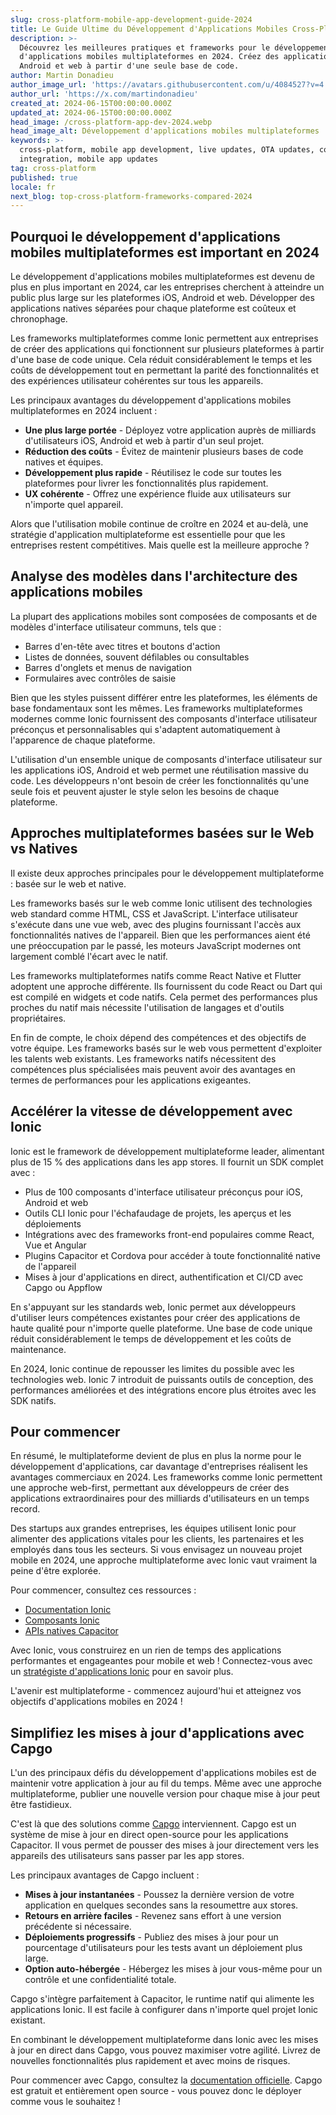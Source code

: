 ```yaml
---
slug: cross-platform-mobile-app-development-guide-2024
title: Le Guide Ultime du Développement d'Applications Mobiles Cross-Platform en 2024
description: >-
  Découvrez les meilleures pratiques et frameworks pour le développement
  d'applications mobiles multiplateformes en 2024. Créez des applications iOS,
  Android et web à partir d'une seule base de code.
author: Martin Donadieu
author_image_url: 'https://avatars.githubusercontent.com/u/4084527?v=4'
author_url: 'https://x.com/martindonadieu'
created_at: 2024-06-15T00:00:00.000Z
updated_at: 2024-06-15T00:00:00.000Z
head_image: /cross-platform-app-dev-2024.webp
head_image_alt: Développement d'applications mobiles multiplateformes
keywords: >-
  cross-platform, mobile app development, live updates, OTA updates, continuous
  integration, mobile app updates
tag: cross-platform
published: true
locale: fr
next_blog: top-cross-platform-frameworks-compared-2024
---
```

## Pourquoi le développement d'applications mobiles multiplateformes est important en 2024

Le développement d'applications mobiles multiplateformes est devenu de plus en plus important en 2024, car les entreprises cherchent à atteindre un public plus large sur les plateformes iOS, Android et web. Développer des applications natives séparées pour chaque plateforme est coûteux et chronophage.

Les frameworks multiplateformes comme Ionic permettent aux entreprises de créer des applications qui fonctionnent sur plusieurs plateformes à partir d'une base de code unique. Cela réduit considérablement le temps et les coûts de développement tout en permettant la parité des fonctionnalités et des expériences utilisateur cohérentes sur tous les appareils.

Les principaux avantages du développement d'applications mobiles multiplateformes en 2024 incluent :

- **Une plus large portée** - Déployez votre application auprès de milliards d'utilisateurs iOS, Android et web à partir d'un seul projet.
- **Réduction des coûts** - Évitez de maintenir plusieurs bases de code natives et équipes.
- **Développement plus rapide** - Réutilisez le code sur toutes les plateformes pour livrer les fonctionnalités plus rapidement.
- **UX cohérente** - Offrez une expérience fluide aux utilisateurs sur n'importe quel appareil.

Alors que l'utilisation mobile continue de croître en 2024 et au-delà, une stratégie d'application multiplateforme est essentielle pour que les entreprises restent compétitives. Mais quelle est la meilleure approche ?

## Analyse des modèles dans l'architecture des applications mobiles

La plupart des applications mobiles sont composées de composants et de modèles d'interface utilisateur communs, tels que :

- Barres d'en-tête avec titres et boutons d'action
- Listes de données, souvent défilables ou consultables
- Barres d'onglets et menus de navigation
- Formulaires avec contrôles de saisie

Bien que les styles puissent différer entre les plateformes, les éléments de base fondamentaux sont les mêmes. Les frameworks multiplateformes modernes comme Ionic fournissent des composants d'interface utilisateur préconçus et personnalisables qui s'adaptent automatiquement à l'apparence de chaque plateforme.

L'utilisation d'un ensemble unique de composants d'interface utilisateur sur les applications iOS, Android et web permet une réutilisation massive du code. Les développeurs n'ont besoin de créer les fonctionnalités qu'une seule fois et peuvent ajuster le style selon les besoins de chaque plateforme.

## Approches multiplateformes basées sur le Web vs Natives

Il existe deux approches principales pour le développement multiplateforme : basée sur le web et native.

Les frameworks basés sur le web comme Ionic utilisent des technologies web standard comme HTML, CSS et JavaScript. L'interface utilisateur s'exécute dans une vue web, avec des plugins fournissant l'accès aux fonctionnalités natives de l'appareil. Bien que les performances aient été une préoccupation par le passé, les moteurs JavaScript modernes ont largement comblé l'écart avec le natif.

Les frameworks multiplateformes natifs comme React Native et Flutter adoptent une approche différente. Ils fournissent du code React ou Dart qui est compilé en widgets et code natifs. Cela permet des performances plus proches du natif mais nécessite l'utilisation de langages et d'outils propriétaires.

En fin de compte, le choix dépend des compétences et des objectifs de votre équipe. Les frameworks basés sur le web vous permettent d'exploiter les talents web existants. Les frameworks natifs nécessitent des compétences plus spécialisées mais peuvent avoir des avantages en termes de performances pour les applications exigeantes.

## Accélérer la vitesse de développement avec Ionic

Ionic est le framework de développement multiplateforme leader, alimentant plus de 15 % des applications dans les app stores. Il fournit un SDK complet avec :

- Plus de 100 composants d'interface utilisateur préconçus pour iOS, Android et web
- Outils CLI Ionic pour l'échafaudage de projets, les aperçus et les déploiements
- Intégrations avec des frameworks front-end populaires comme React, Vue et Angular
- Plugins Capacitor et Cordova pour accéder à toute fonctionnalité native de l'appareil
- Mises à jour d'applications en direct, authentification et CI/CD avec Capgo ou Appflow

En s'appuyant sur les standards web, Ionic permet aux développeurs d'utiliser leurs compétences existantes pour créer des applications de haute qualité pour n'importe quelle plateforme. Une base de code unique réduit considérablement le temps de développement et les coûts de maintenance.

En 2024, Ionic continue de repousser les limites du possible avec les technologies web. Ionic 7 introduit de puissants outils de conception, des performances améliorées et des intégrations encore plus étroites avec les SDK natifs.

## Pour commencer

En résumé, le multiplateforme devient de plus en plus la norme pour le développement d'applications, car davantage d'entreprises réalisent les avantages commerciaux en 2024. Les frameworks comme Ionic permettent une approche web-first, permettant aux développeurs de créer des applications extraordinaires pour des milliards d'utilisateurs en un temps record.

Des startups aux grandes entreprises, les équipes utilisent Ionic pour alimenter des applications vitales pour les clients, les partenaires et les employés dans tous les secteurs. Si vous envisagez un nouveau projet mobile en 2024, une approche multiplateforme avec Ionic vaut vraiment la peine d'être explorée.

Pour commencer, consultez ces ressources :

- [Documentation Ionic](https://ionicframework.com/docs)
- [Composants Ionic](https://ionicframework.com/docs/components)
- [APIs natives Capacitor](https://capacitor.ionicframework.com/)

Avec Ionic, vous construirez en un rien de temps des applications performantes et engageantes pour mobile et web ! Connectez-vous avec un [stratégiste d'applications Ionic](https://ionic.io/enterprise/strategy-session) pour en savoir plus.

L'avenir est multiplateforme - commencez aujourd'hui et atteignez vos objectifs d'applications mobiles en 2024 !

## Simplifiez les mises à jour d'applications avec Capgo

L'un des principaux défis du développement d'applications mobiles est de maintenir votre application à jour au fil du temps. Même avec une approche multiplateforme, publier une nouvelle version pour chaque mise à jour peut être fastidieux.

C'est là que des solutions comme [Capgo](https://capgo.app/) interviennent. Capgo est un système de mise à jour en direct open-source pour les applications Capacitor. Il vous permet de pousser des mises à jour directement vers les appareils des utilisateurs sans passer par les app stores.

Les principaux avantages de Capgo incluent :

- **Mises à jour instantanées** - Poussez la dernière version de votre application en quelques secondes sans la resoumettre aux stores.
- **Retours en arrière faciles** - Revenez sans effort à une version précédente si nécessaire.
- **Déploiements progressifs** - Publiez des mises à jour pour un pourcentage d'utilisateurs pour les tests avant un déploiement plus large.
- **Option auto-hébergée** - Hébergez les mises à jour vous-même pour un contrôle et une confidentialité totale.

Capgo s'intègre parfaitement à Capacitor, le runtime natif qui alimente les applications Ionic. Il est facile à configurer dans n'importe quel projet Ionic existant.

En combinant le développement multiplateforme dans Ionic avec les mises à jour en direct dans Capgo, vous pouvez maximiser votre agilité. Livrez de nouvelles fonctionnalités plus rapidement et avec moins de risques.

Pour commencer avec Capgo, consultez la [documentation officielle](https://docs.capgo.app/). Capgo est gratuit et entièrement open source - vous pouvez donc le déployer comme vous le souhaitez !
